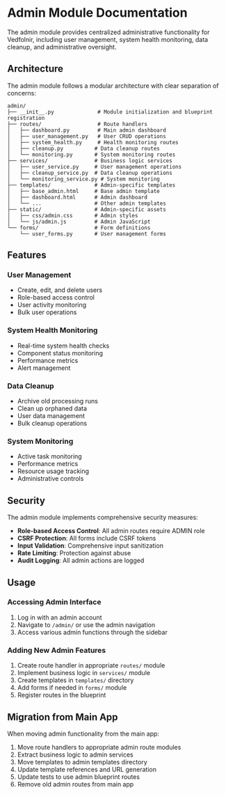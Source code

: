 # Admin Module Documentation

The admin module provides centralized administrative functionality for Vedfolnir, including user management, system health monitoring, data cleanup, and administrative oversight.

## Architecture

The admin module follows a modular architecture with clear separation of concerns:

```
admin/
├── __init__.py              # Module initialization and blueprint registration
├── routes/                  # Route handlers
│   ├── dashboard.py         # Main admin dashboard
│   ├── user_management.py   # User CRUD operations
│   ├── system_health.py     # Health monitoring routes
│   ├── cleanup.py          # Data cleanup routes
│   └── monitoring.py       # System monitoring routes
├── services/               # Business logic services
│   ├── user_service.py     # User management operations
│   ├── cleanup_service.py  # Data cleanup operations
│   └── monitoring_service.py # System monitoring
├── templates/              # Admin-specific templates
│   ├── base_admin.html     # Base admin template
│   ├── dashboard.html      # Admin dashboard
│   └── ...                 # Other admin templates
├── static/                 # Admin-specific assets
│   ├── css/admin.css       # Admin styles
│   └── js/admin.js         # Admin JavaScript
└── forms/                  # Form definitions
    └── user_forms.py       # User management forms
```

## Features

### User Management
- Create, edit, and delete users
- Role-based access control
- User activity monitoring
- Bulk user operations

### System Health Monitoring
- Real-time system health checks
- Component status monitoring
- Performance metrics
- Alert management

### Data Cleanup
- Archive old processing runs
- Clean up orphaned data
- User data management
- Bulk cleanup operations

### System Monitoring
- Active task monitoring
- Performance metrics
- Resource usage tracking
- Administrative controls

## Security

The admin module implements comprehensive security measures:

- **Role-based Access Control**: All admin routes require ADMIN role
- **CSRF Protection**: All forms include CSRF tokens
- **Input Validation**: Comprehensive input sanitization
- **Rate Limiting**: Protection against abuse
- **Audit Logging**: All admin actions are logged

## Usage

### Accessing Admin Interface

1. Log in with an admin account
2. Navigate to `/admin/` or use the admin navigation
3. Access various admin functions through the sidebar

### Adding New Admin Features

1. Create route handler in appropriate `routes/` module
2. Implement business logic in `services/` module
3. Create templates in `templates/` directory
4. Add forms if needed in `forms/` module
5. Register routes in the blueprint

## Migration from Main App

When moving admin functionality from the main app:

1. Move route handlers to appropriate admin route modules
2. Extract business logic to admin services
3. Move templates to admin templates directory
4. Update template references and URL generation
5. Update tests to use admin blueprint routes
6. Remove old admin routes from main app